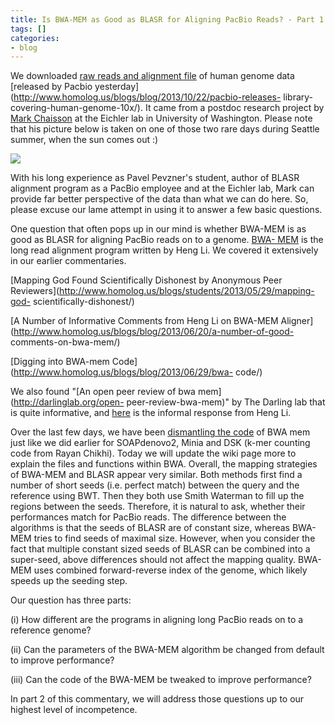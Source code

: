 ```yaml
---
title: Is BWA-MEM as Good as BLASR for Aligning PacBio Reads? - Part 1
tags: []
categories:
- blog
---
```

We downloaded [raw reads and alignment
file](http://datasets.pacb.com/2013/Human10x/READS/index.html) of human genome
data [released by Pacbio
yesterday](http://www.homolog.us/blogs/blog/2013/10/22/pacbio-releases-
library-covering-human-genome-10x/). It came from a postdoc research project
by [Mark Chaisson](http://eichlerlab.gs.washington.edu/mchaisso.html) at the
Eichler lab in University of Washington. Please note that his picture below is
taken on one of those two rare days during Seattle summer, when the sun comes
out :)
<!--more-->

![](http://eichlerlab.gs.washington.edu/images/mchaisso.jpg)

With his long experience as Pavel Pevzner's student, author of BLASR alignment
program as a PacBio employee and at the Eichler lab, Mark can provide far
better perspective of the data than what we can do here. So, please excuse our
lame attempt in using it to answer a few basic questions.

One question that often pops up in our mind is whether BWA-MEM is as good as
BLASR for aligning PacBio reads on to a genome. [BWA-
MEM](http://arxiv.org/abs/1303.3997) is the long read alignment program
written by Heng Li. We covered it extensively in our earlier commentaries.

[Mapping God Found Scientifically Dishonest by Anonymous Peer
Reviewers](http://www.homolog.us/blogs/students/2013/05/29/mapping-god-
scientifically-dishonest/)

[A Number of Informative Comments from Heng Li on BWA-MEM
Aligner](http://www.homolog.us/blogs/blog/2013/06/20/a-number-of-good-
comments-on-bwa-mem/)

[Digging into BWA-mem Code](http://www.homolog.us/blogs/blog/2013/06/29/bwa-
code/)

We also found "[An open peer review of bwa mem](http://darlinglab.org/open-
peer-review-bwa-mem)" by The Darling lab that is quite informative, and
[here](https://github.com/lh3/mem-paper/blob/master/response_to_aaron.md) is
the informal response from Heng Li.

Over the last few days, we have been [dismantling the
code](http://homolog.us/wiki1/index.php?title=BWA) of BWA mem just like we did
earlier for SOAPdenovo2, Minia and DSK (k-mer counting code from Rayan
Chikhi). Today we will update the wiki page more to explain the files and
functions within BWA. Overall, the mapping strategies of BWA-MEM and BLASR
appear very similar. Both methods first find a number of short seeds (i.e.
perfect match) between the query and the reference using BWT. Then they both
use Smith Waterman to fill up the regions between the seeds. Therefore, it is
natural to ask, whether their performances match for PacBio reads. The
difference between the algorithms is that the seeds of BLASR are of constant
size, whereas BWA-MEM tries to find seeds of maximal size. However, when you
consider the fact that multiple constant sized seeds of BLASR can be combined
into a super-seed, above differences should not affect the mapping quality.
BWA-MEM uses combined forward-reverse index of the genome, which likely speeds
up the seeding step.

Our question has three parts:

(i) How different are the programs in aligning long PacBio reads on to a
reference genome?

(ii) Can the parameters of the BWA-MEM algorithm be changed from default to
improve performance?

(iii) Can the code of the BWA-MEM be tweaked to improve performance?

In part 2 of this commentary, we will address those questions up to our
highest level of incompetence.

